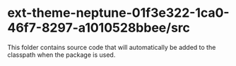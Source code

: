 # ext-theme-neptune-01f3e322-1ca0-46f7-8297-a1010528bbee/src

This folder contains source code that will automatically be added to the classpath when
the package is used.
